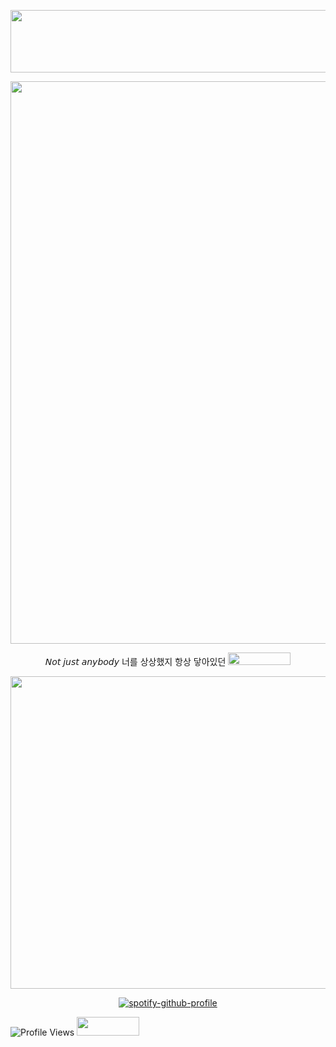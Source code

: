 <p align="center">   <img width="900x717" height=100" src=https://github.com/fallenbutterfly/lyrxqss-2/blob/9b0c9fa99ca48aa59991183b73227e1f1f4c48e9/tumblr_f988f6c4ad86c54c9207caf882a90834_6353daf4_540.gif>
</p> </p><p align="center"> 


<p align="center">   <img width="600x900" height="900" src=https://github.com/fallenbutterfly/lyrxqss-2/blob/689450e5b74957409e65c068e4252d7f19c746f8/1x%20Nostalgic%20K-pop%20Y2K%20Stickers%20Water%20Bottle%20Stickers%20Girl%20Group%20Stickers%20K-pop%20Decal%20Y2K%20Style%20Haerin%20Sticker%20Laptop%20Sticker%20Gift-Photoroom.png>
</p></p><p align="center">𝘕𝘰𝘵 𝘫𝘶𝘴𝘵 𝘢𝘯𝘺𝘣𝘰𝘥𝘺 너를 상상했지
항상 닿아있던
 <img width="100x100" height="20" src=https://64.media.tumblr.com/1ed9acdc6c7ccb2db2bad2951580c1ab/2f692420ece9ceb5-97/s75x75_c1/5a3d1169e7d9818b2f3886b836447518d1eeae97.gif>
</p>

<p align="center">   <img width="900x417" height="500" src=https://github.com/fallenbutterfly/lyrxqss-2/blob/38890edb460e8fb8e62704266f18360eca3e4e51/tumblr_4be3429ac4e65163dec5ed1c8a8c56b5_2d3f6552_2048%20(1).gif>
</p>





<p align="center"![Profile Views](https://komarev.com/ghpvc/?username=lyrxqss&color=green&label=delusus)


  [![spotify-github-profile](https://spotify-github-profile.kittinanx.com/api/view?uid=cgo1nbhfibb223rkc10kxe6p1&cover_image=true&theme=natemoo-re&show_offline=true&background_color=121212&interchange=true&bar_color=53b14f&bar_color_cover=false)](https://spotify-github-profile.kittinanx.com/api/view?uid=cgo1nbhfibb223rkc10kxe6p1&redirect=true)

![Profile Views](https://komarev.com/ghpvc/?username=lyrxqss&color=blue&label=bunnies) <img width="100x100" height="30" src=https://64.media.tumblr.com/edb1aa4ae23592c196c38cf631d44402/f7f35962258ebe0c-41/s75x75_c1/a7b4c7390f07c03b17cd5f99b176ec0ebd4898a8.gif>
</p>
</p>

